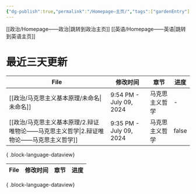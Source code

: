 ```yaml
---
{"dg-publish":true,"permalink":"/Homepage—主页/","tags":["gardenEntry"]}
---
```


[[政治/Homepage——政治\|跳转到政治主页]]
[[英语/Homepage——英语\|跳转到英语主页]]
# 最近三天更新

| File                                                   | 修改时间                    | 章节      | 进度    |
| ------------------------------------------------------ | ----------------------- | ------- | ----- |
| [[政治/马克思主义基本原理/未命名\|未命名]]                           | 9:54 PM - July 09, 2024 | 马克思主义哲学 | \-    |
| [[政治/马克思主义基本原理/2.辩证唯物论——马克思主义哲学\|2.辩证唯物论——马克思主义哲学]] | 9:35 PM - July 09, 2024 | 马克思主义哲学 | false |

{ .block-language-dataview}

 | File | 修改时间 | 章节 | 进度 |
| ---- | ---- | -- | -- |

{ .block-language-dataview}
